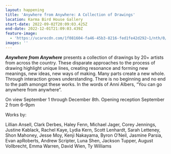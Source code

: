 ```yaml
---
layout: happening
title: 'Anywhere from Anywhere: A Collection of Drawings'
location: Karma Bird House Gallery
start-date: 2022-09-02T20:09:03.425Z
end-date: 2022-12-01T21:09:03.439Z
feature-image:
  - 'https://ucarecdn.com/1f081604-fa46-45b3-8216-fed1fe42d292~1/nth/0/'
images: ''
---
```

**_Anywhere from Anywhere_** presents a collection of drawings by 20+ artists from across the country. These disparate approaches to the process of drawing highlight unique lines, creating resonance and forming new meanings, new ideas, new ways of making. Many parts create a new whole. Through interaction grows understanding. There is no beginning and no end to the path amongst these works. In the words of Anni Albers, “You can go anywhere from anywhere”.

On view September 1 through December 8th. Opening reception September 2 from 6–9pm

Works by:

Lillian Ansell, Clark Derbes, Haley Fenn, Michael Jager, Corey Jennings, Justine Kablack, Rachel Kaye, Lydia Kern, Scott Lenhardt, Sarah Letteney, Shon Mahoney, Jesse Moy, Kenji Nakayama, Byron O’Neil, Jasmine Parsia, Evan apRoberts, Andrew Scripter, Luna Shen, Jackson Tupper, August Vollbrecht, Emma Warren, David Wien, Ty Williams
